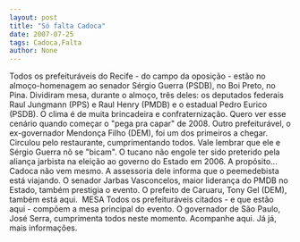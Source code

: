 ```yaml
---
layout: post
title: "Só falta Cadoca"
date: 2007-07-25
tags: Cadoca,Falta
author: None
---
```

Todos os prefeitur&aacute;veis do Recife - do campo da oposi&ccedil;&atilde;o -&nbsp;est&atilde;o no almo&ccedil;o-homenagem ao senador S&eacute;rgio Guerra (PSDB), no Boi Preto, no Pina.
Dividiram mesa, durante o almo&ccedil;o,&nbsp;tr&ecirc;s deles: os deputados federais Raul Jungmann (PPS) e Raul Henry (PMDB) e o estadual Pedro Eurico (PSDB). O clima &eacute; de muita brincadeira e confraterniza&ccedil;&atilde;o. Quero ver esse cen&aacute;rio quando come&ccedil;ar o &quot;pega pra capar&quot; de 2008.
Outro prefeitur&aacute;vel, o ex-governador Mendon&ccedil;a Filho (DEM), foi um dos primeiros a chegar. Circulou pelo restaurante, cumprimentando todos. Vale lembrar que ele e S&eacute;rgio Guerra n&otilde; se &quot;bicam&quot;. O tucano n&atilde;o engole ter sido preterido pela alian&ccedil;a jarbista na elei&ccedil;&atilde;o ao governo do Estado em 2006.
A prop&oacute;sito... Cadoca n&atilde;o vem mesmo. A assessoria dele informa que o peemedebista est&aacute; viajando.
O&nbsp;senador Jarbas Vasconcelos, maior lideran&ccedil;a do PMDB no Estado, tamb&eacute;m prestigia o evento. O prefeito de Caruaru, Tony Gel (DEM), tamb&eacute;m est&aacute; aqui.&nbsp;
MESA
Todos os prefeitur&aacute;veis citados - e que est&atilde;o aqui - comp&otilde;em a mesa principal do evento. O governador de S&atilde;o Paulo, Jos&eacute; Serra, cumprimenta todos neste momento. Acompanhe aqui. J&aacute; j&aacute;, mais informa&ccedil;&otilde;es.&nbsp; 
